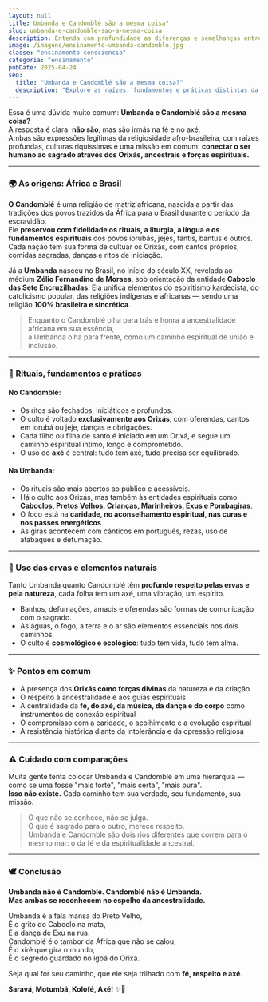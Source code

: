 ```yaml
---
layout: null
title: Umbanda e Candomblé são a mesma coisa?
slug: umbanda-e-candomble-sao-a-mesma-coisa
description: Entenda com profundidade as diferenças e semelhanças entre Umbanda e Candomblé, duas religiões afro-brasileiras que carregam ancestralidade, espiritualidade e muita força.
image: /imagens/ensinamento-umbanda-candomble.jpg
classe: "ensinamento-consciencia"
categoria: "ensinamento"
pubDate: 2025-04-24
seo:
  title: "Umbanda e Candomblé são a mesma coisa?"
  description: "Explore as raízes, fundamentos e práticas distintas da Umbanda e do Candomblé, reconhecendo a beleza e o axé de cada caminho espiritual afro-brasileiro."
---
```

Essa é uma dúvida muito comum: **Umbanda e Candomblé são a mesma coisa?**  
A resposta é clara: **não são**, mas são irmãs na fé e no axé.  
Ambas são expressões legítimas da religiosidade afro-brasileira, com raízes profundas, culturas riquíssimas e uma missão em comum: **conectar o ser humano ao sagrado através dos Orixás, ancestrais e forças espirituais.**

---

### 🌍 As origens: África e Brasil

**O Candomblé** é uma religião de matriz africana, nascida a partir das tradições dos povos trazidos da África para o Brasil durante o período da escravidão.  
Ele **preservou com fidelidade os rituais, a liturgia, a língua e os fundamentos espirituais** dos povos iorubás, jejes, fantis, bantus e outros. Cada nação tem sua forma de cultuar os Orixás, com cantos próprios, comidas sagradas, danças e ritos de iniciação.

Já a **Umbanda** nasceu no Brasil, no início do século XX, revelada ao médium **Zélio Fernandino de Moraes**, sob orientação da entidade **Caboclo das Sete Encruzilhadas**. Ela unifica elementos do espiritismo kardecista, do catolicismo popular, das religiões indígenas e africanas — sendo uma religião **100% brasileira e sincrética**.

> Enquanto o Candomblé olha para trás e honra a ancestralidade africana em sua essência,  
> a Umbanda olha para frente, como um caminho espiritual de união e inclusão.

---

### 🔮 Rituais, fundamentos e práticas

#### No **Candomblé**:
- Os ritos são fechados, iniciáticos e profundos.  
- O culto é voltado **exclusivamente aos Orixás**, com oferendas, cantos em iorubá ou jeje, danças e obrigações.  
- Cada filho ou filha de santo é iniciado em um Orixá, e segue um caminho espiritual íntimo, longo e comprometido.  
- O uso do **axé** é central: tudo tem axé, tudo precisa ser equilibrado.

#### Na **Umbanda**:
- Os rituais são mais abertos ao público e acessíveis.  
- Há o culto aos Orixás, mas também às entidades espirituais como **Caboclos, Pretos Velhos, Crianças, Marinheiros, Exus e Pombagiras**.  
- O foco está na **caridade, no aconselhamento espiritual, nas curas e nos passes energéticos**.  
- As giras acontecem com cânticos em português, rezas, uso de atabaques e defumação.

---

### 🌿 Uso das ervas e elementos naturais

Tanto Umbanda quanto Candomblé têm **profundo respeito pelas ervas e pela natureza**, cada folha tem um axé, uma vibração, um espírito.

- Banhos, defumações, amacis e oferendas são formas de comunicação com o sagrado.  
- As águas, o fogo, a terra e o ar são elementos essenciais nos dois caminhos.  
- O culto é **cosmológico e ecológico**: tudo tem vida, tudo tem alma.

---

### ✨ Pontos em comum

- A presença dos **Orixás como forças divinas** da natureza e da criação  
- O respeito à ancestralidade e aos guias espirituais  
- A centralidade da **fé, do axé, da música, da dança e do corpo** como instrumentos de conexão espiritual  
- O compromisso com a caridade, o acolhimento e a evolução espiritual  
- A resistência histórica diante da intolerância e da opressão religiosa

---

### ⚠️ Cuidado com comparações

Muita gente tenta colocar Umbanda e Candomblé em uma hierarquia — como se uma fosse "mais forte", "mais certa", "mais pura".  
**Isso não existe.** Cada caminho tem sua verdade, seu fundamento, sua missão.

> O que não se conhece, não se julga.  
> O que é sagrado para o outro, merece respeito.  
> Umbanda e Candomblé são dois rios diferentes que correm para o mesmo mar: o da fé e da espiritualidade ancestral.

---

### 🕊️ Conclusão

**Umbanda não é Candomblé. Candomblé não é Umbanda.  
Mas ambas se reconhecem no espelho da ancestralidade.**

Umbanda é a fala mansa do Preto Velho,  
É o grito do Caboclo na mata,  
É a dança de Exu na rua.  
Candomblé é o tambor da África que não se calou,  
É o xirê que gira o mundo,  
É o segredo guardado no igbá do Orixá.

Seja qual for seu caminho, que ele seja trilhado com **fé, respeito e axé**.

**Saravá, Motumbá, Kolofé, Axé!** ✨🌿
